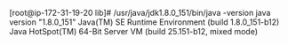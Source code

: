 [root@ip-172-31-19-20 lib]# /usr/java/jdk1.8.0_151/bin/java -version
java version "1.8.0_151"
Java(TM) SE Runtime Environment (build 1.8.0_151-b12)
Java HotSpot(TM) 64-Bit Server VM (build 25.151-b12, mixed mode)
